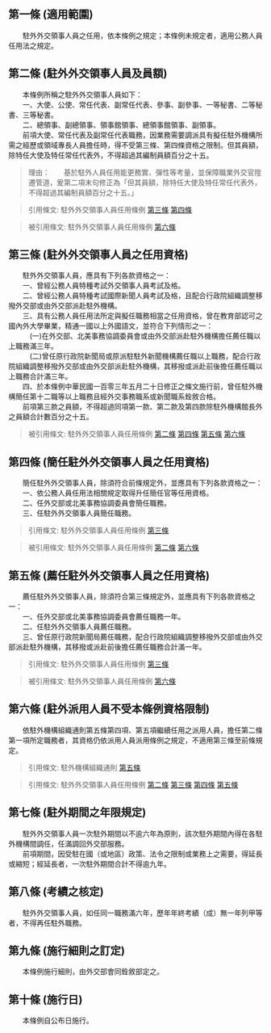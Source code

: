 第一條 (適用範圍)
-----------------
　　駐外外交領事人員之任用，依本條例之規定；本條例未規定者，適用公務人員任用法之規定。  


第二條 (駐外外交領事人員及員額)
-------------------------------
　　本條例所稱之駐外外交領事人員如下：  
　　一、大使、公使、常任代表、副常任代表、參事、副參事、一等秘書、二等秘書、三等秘書。  
　　二、總領事、副總領事、領事館領事、總領事館領事、副領事。  
　　前項大使、常任代表及副常任代表職務，因業務需要調派具有擬任駐外機構所需之經歷或領域專長人員擔任時，得不受第三條、第四條資格之限制。但其員額，除特任大使及特任常任代表外，不得超過其編制員額百分之十五。  
> 理由：　　基於駐外人員任用能更務實、彈性等考量，並保障職業外交官陞遷管道，爰第二項末句修正為「但其員額，除特任大使及特任常任代表外，不得超過其編制員額百分之十五。」

> 引用條文: 駐外外交領事人員任用條例 [第三條](../../外交僑務/外交政務/駐外外交領事人員任用條例.md#第三條-駐外外交領事人員之任用資格) [第四條](../../外交僑務/外交政務/駐外外交領事人員任用條例.md#第四條-簡任駐外外交領事人員之任用資格)

> 被引用條文: 駐外外交領事人員任用條例 [第六條](../../外交僑務/外交政務/駐外外交領事人員任用條例.md#第六條-駐外派用人員不受本條例資格限制)



第三條 (駐外外交領事人員之任用資格)
-----------------------------------
　　駐外外交領事人員，應具有下列各款資格之一：  
　　一、曾經公務人員特種考試外交領事人員考試及格。  
　　二、曾經公務人員特種考試國際新聞人員考試及格，且配合行政院組織調整移撥外交部或由外交部派赴駐外機構。  
　　三、具有公務人員任用法所定與擬任職務相當之任用資格，曾在教育部認可之國內外大學畢業，精通一國以上外國語文，並符合下列情形之一：  
　　　(一)在外交部、北美事務協調委員會或由外交部派赴駐外機構擔任薦任職以上職務滿三年。  
　　　(二)曾任原行政院新聞局或原派駐駐外新聞機構薦任職以上職務，配合行政院組織調整移撥外交部或由外交部派赴駐外機構，其移撥或派赴前後擔任薦任職以上職務合計滿三年。  
　　四、於本條例中華民國一百零三年五月二十日修正之條文施行前，曾任駐外機構簡任第十二職等以上職務且經外交事務職系或新聞職系銓敘合格。  
　　前項第三款之員額，不得超過同項第一款、第二款及第四款除駐外機構館長外之員額合計數百分之十五。  
> 被引用條文: 駐外外交領事人員任用條例 [第二條](../../外交僑務/外交政務/駐外外交領事人員任用條例.md#第二條-駐外外交領事人員及員額) [第四條](../../外交僑務/外交政務/駐外外交領事人員任用條例.md#第四條-簡任駐外外交領事人員之任用資格) [第五條](../../外交僑務/外交政務/駐外外交領事人員任用條例.md#第五條-薦任駐外外交領事人員之任用資格) [第六條](../../外交僑務/外交政務/駐外外交領事人員任用條例.md#第六條-駐外派用人員不受本條例資格限制)



第四條 (簡任駐外外交領事人員之任用資格)
---------------------------------------
　　簡任駐外外交領事人員，除須符合前條規定外，並應具有下列各款資格之一：  
　　一、依公務人員任用法相關規定取得升任簡任官等任用資格。  
　　二、任外交部或北美事務協調委員會簡任職務。  
　　三、任駐外外交領事人員簡任職務。  
> 引用條文: 駐外外交領事人員任用條例 [第三條](../../外交僑務/外交政務/駐外外交領事人員任用條例.md#第三條-駐外外交領事人員之任用資格)

> 被引用條文: 駐外外交領事人員任用條例 [第二條](../../外交僑務/外交政務/駐外外交領事人員任用條例.md#第二條-駐外外交領事人員及員額) [第六條](../../外交僑務/外交政務/駐外外交領事人員任用條例.md#第六條-駐外派用人員不受本條例資格限制)



第五條 (薦任駐外外交領事人員之任用資格)
---------------------------------------
　　薦任駐外外交領事人員，除須符合第三條規定外，並應具有下列各款資格之一：  
　　一、任外交部或北美事務協調委員會薦任職務一年。  
　　二、任駐外外交領事人員薦任職務。  
　　三、曾任原行政院新聞局薦任職務，配合行政院組織調整移撥外交部或由外交部派赴駐外機構，其移撥或派赴前後擔任薦任職務合計滿一年。  
> 引用條文: 駐外外交領事人員任用條例 [第三條](../../外交僑務/外交政務/駐外外交領事人員任用條例.md#第三條-駐外外交領事人員之任用資格)

> 被引用條文: 駐外外交領事人員任用條例 [第六條](../../外交僑務/外交政務/駐外外交領事人員任用條例.md#第六條-駐外派用人員不受本條例資格限制)



第六條 (駐外派用人員不受本條例資格限制)
---------------------------------------
　　依駐外機構組織通則第五條第四項、第五項繼續任用之派用人員，擔任第二條第一項所定職務者，其資格仍依派用人員派用條例之規定，不適用第三條至前條規定。  
> 引用條文: 駐外機構組織通則 [第五條](../../人事其他/組織編制/駐外機構組織通則.md#第五條-)

> 引用條文: 駐外外交領事人員任用條例 [第二條](../../外交僑務/外交政務/駐外外交領事人員任用條例.md#第二條-駐外外交領事人員及員額) [第三條](../../外交僑務/外交政務/駐外外交領事人員任用條例.md#第三條-駐外外交領事人員之任用資格) [第四條](../../外交僑務/外交政務/駐外外交領事人員任用條例.md#第四條-簡任駐外外交領事人員之任用資格) [第五條](../../外交僑務/外交政務/駐外外交領事人員任用條例.md#第五條-薦任駐外外交領事人員之任用資格)



第七條 (駐外期間之年限規定)
---------------------------
　　駐外外交領事人員一次駐外期間以不逾六年為原則，該次駐外期間內得在各駐外機構間調任，任滿調回外交部服務。  
　　前項期間，因受駐在國（或地區）政策、法令之限制或業務上之需要，得延長或縮短；經延長者，一次駐外期間合計不得逾九年。  


第八條 (考績之核定)
-------------------
　　駐外外交領事人員，如任同一職務滿六年，歷年年終考績（成）無一年列甲等者，不得再任駐外職務。  


第九條 (施行細則之訂定)
-----------------------
　　本條例施行細則，由外交部會同銓敘部定之。  


第十條 (施行日)
---------------
　　本條例自公布日施行。